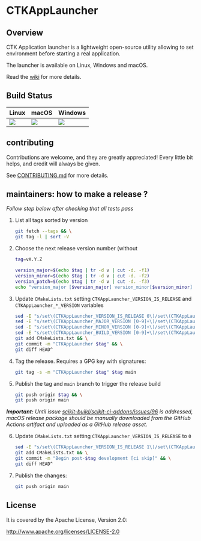 CTKAppLauncher
==============

Overview
--------

CTK Application launcher is a lightweight open-source utility allowing to set environment before starting a real application.

The launcher is available on Linux, Windows and macOS.

Read the [wiki](http://www.commontk.org/index.php/Tools:_Application_launcher) for more details.

Build Status
------------

| Linux                          | macOS                         | Windows                       |
|--------------------------------|-------------------------------|-------------------------------|
| [![][circleci]][circleci-lnk]  | [![][gha]][gha-lnk]           | [![][appveyor]][appveyor-lnk] |


[appveyor]: https://ci.appveyor.com/api/projects/status/s6jen6mde8n72o8u/branch/main?svg=true
[appveyor-lnk]: https://ci.appveyor.com/project/commontk/AppLauncher

[circleci]: https://circleci.com/gh/commontk/AppLauncher.svg?style=svg
[circleci-lnk]: https://circleci.com/gh/commontk/AppLauncher

[gha]: https://github.com/commontk/AppLauncher/actions/workflows/CI.yml/badge.svg?branch=main
[gha-lnk]: https://github.com/commontk/AppLauncher/actions/workflows/CI.yml

contributing
------------

Contributions are welcome, and they are greatly appreciated! Every
little bit helps, and credit will always be given.

See [CONTRIBUTING.md][contributing] for more details.

[contributing]: https://github.com/commontk/AppLauncher/blob/main/CONTRIBUTING.md

maintainers: how to make a release ?
------------------------------------

*Follow step below after checking that all tests pass*


1. List all tags sorted by version

    ```bash
    git fetch --tags && \
    git tag -l | sort -V
    ```

2. Choose the next release version number (without

    ```bash
    tag=vX.Y.Z

    version_major=$(echo $tag | tr -d v | cut -d. -f1)
    version_minor=$(echo $tag | tr -d v | cut -d. -f2)
    version_patch=$(echo $tag | tr -d v | cut -d. -f3)
    echo "version_major [$version_major] version_minor[$version_minor] version_patch[$version_patch]"
    ```

3. Update `CMakeLists.txt` setting `CTKAppLauncher_VERSION_IS_RELEASE` and `CTKAppLauncher_*_VERSION` variables

    ```bash
    sed -E "s/set\(CTKAppLauncher_VERSION_IS_RELEASE 0\)/set\(CTKAppLauncher_VERSION_IS_RELEASE 1\)/g" -i CMakeLists.txt && \
    sed -E "s/set\(CTKAppLauncher_MAJOR_VERSION [0-9]+\)/set\(CTKAppLauncher_MAJOR_VERSION $version_major\)/g" -i CMakeLists.txt && \
    sed -E "s/set\(CTKAppLauncher_MINOR_VERSION [0-9]+\)/set\(CTKAppLauncher_MINOR_VERSION $version_minor\)/g" -i CMakeLists.txt && \
    sed -E "s/set\(CTKAppLauncher_BUILD_VERSION [0-9]+\)/set\(CTKAppLauncher_BUILD_VERSION $version_patch\)/g" -i CMakeLists.txt && \
    git add CMakeLists.txt && \
    git commit -m "CTKAppLauncher $tag" && \
    git diff HEAD^
    ```

4. Tag the release. Requires a GPG key with signatures:

    ```bash
    git tag -s -m "CTKAppLauncher $tag" $tag main
    ```

5. Publish the tag and `main` branch to trigger the release build

    ```bash
    git push origin $tag && \
    git push origin main
    ```

_**Important:** Until issue [scikit-build/scikit-ci-addons/issues/96](https://github.com/scikit-build/scikit-ci-addons/issues/96) is addressed, macOS release package should be manually downloaded from the GitHub Actions artifact and uploaded as a GitHub release asset._

6. Update `CMakeLists.txt` setting `CTKAppLauncher_VERSION_IS_RELEASE` to `0`

    ```bash
    sed -E "s/set\(CTKAppLauncher_VERSION_IS_RELEASE 1\)/set\(CTKAppLauncher_VERSION_IS_RELEASE 0\)/g" -i CMakeLists.txt && \
    git add CMakeLists.txt && \
    git commit -m "Begin post-$tag development [ci skip]" && \
    git diff HEAD^
    ```

7. Publish the changes:

    ```bash
    git push origin main
    ```

License
-------

It is covered by the Apache License, Version 2.0:

http://www.apache.org/licenses/LICENSE-2.0
